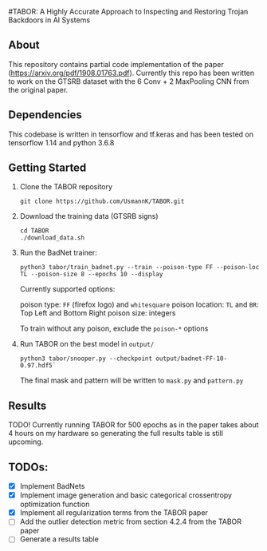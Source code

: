 #TABOR: A Highly Accurate Approach to Inspecting and Restoring Trojan Backdoors in AI Systems 

## About
This repository contains partial code implementation of the paper (https://arxiv.org/pdf/1908.01763.pdf). Currently this repo has been written to work on the GTSRB dataset with the 6 Conv + 2 MaxPooling CNN from the original paper.

## Dependencies

This codebase is written in tensorflow and tf.keras and has been tested on tensorflow 1.14 and python 3.6.8

## Getting Started

1. Clone the TABOR repository
    ```shell
    git clone https://github.com/UsmannK/TABOR.git
    ```

2. Download the training data (GTSRB signs)
    ```shell
    cd TABOR
    ./download_data.sh
    ```

3. Run the BadNet trainer:
    ```shell
    python3 tabor/train_badnet.py --train --poison-type FF --poison-loc TL --poison-size 8 --epochs 10 --display
    ```
    Currently supported options:
    
    poison type: `FF` (firefox logo) and `whitesquare`
    poison location: `TL` and `BR`: Top Left and Bottom Right
    poison size: integers

    To train without any poison, exclude the `poison-*` options

4. Run TABOR on the best model in `output/`
    ```shell
    python3 tabor/snooper.py --checkpoint output/badnet-FF-10-0.97.hdf5`
    ```

    The final mask and pattern will be written to `mask.py` and `pattern.py`

## Results
TODO! Currently running TABOR for 500 epochs as in the paper takes about 4 hours on my hardware so generating the full results table is still upcoming.

## TODOs:
- [x] Implement BadNets
- [x] Implement image generation and basic categorical crossentropy optimization function
- [x] Implement all regularization terms from the TABOR paper  
- [ ] Add the outlier detection metric from section 4.2.4 from the TABOR paper
- [ ] Generate a results table